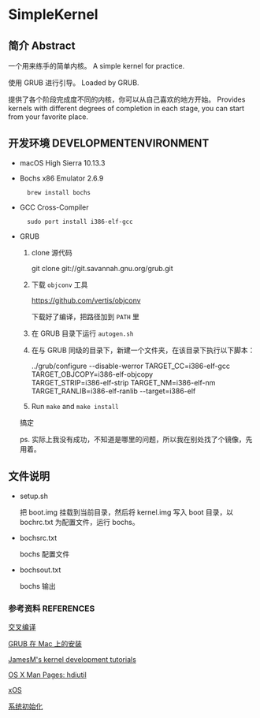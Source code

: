 
# SimpleKernel

## 简介 Abstract

一个用来练手的简单内核。
A simple kernel for practice.

使用 GRUB 进行引导。
Loaded by GRUB.


提供了各个阶段完成度不同的内核，你可以从自己喜欢的地方开始。
Provides kernels with different degrees of completion in each stage, you can start from your favorite place.

## 开发环境 DEVELOPMENTENVIRONMENT

- macOS High Sierra 10.13.3
- Bochs x86 Emulator 2.6.9

        brew install bochs

- GCC Cross-Compiler

        sudo port install i386-elf-gcc

- GRUB

    1. clone 源代码

        git clone git://git.savannah.gnu.org/grub.git

    2.  下载 `objconv` 工具

        https://github.com/vertis/objconv
        
        下载好了编译，把路径加到 `PATH` 里
    3. 在 GRUB 目录下运行 `autogen.sh`
    4. 在与 GRUB 同级的目录下，新建一个文件夹，在该目录下执行以下脚本：

        ../grub/configure --disable-werror TARGET_CC=i386-elf-gcc TARGET_OBJCOPY=i386-elf-objcopy \
        TARGET_STRIP=i386-elf-strip TARGET_NM=i386-elf-nm TARGET_RANLIB=i386-elf-ranlib --target=i386-elf
          
    5. Run `make` and `make install`

    搞定

    ps. 实际上我没有成功，不知道是哪里的问题，所以我在别处找了个镜像，先用着。


## 文件说明

- setup.sh

    把 boot.img 挂载到当前目录，然后将 kernel.img 写入 boot 目录，以 bochrc.txt 为配置文件，运行 bochs。

- bochsrc.txt

    bochs 配置文件


- bochsout.txt

    bochs 输出

    
### 参考资料 REFERENCES

[交叉编译](https://wiki.osdev.org/GCC_Cross-Compiler)

[GRUB 在 Mac 上的安装](https://wiki.osdev.org/GRUB#Installing_GRUB_2_on_OS_X)

[JamesM's kernel development tutorials](http://www.jamesmolloy.co.uk/tutorial_html/1.-Environment%20setup.html)

[OS X Man Pages: hdiutil](https://developer.apple.com/legacy/library/documentation/Darwin/Reference/ManPages/man1/hdiutil.1.html)

[xOS](https://github.com/fengleicn/xOS)

[系统初始化](https://wiki.osdev.org/Bare_Bones)



